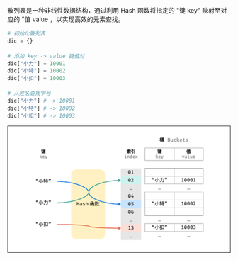 散列表是一种非线性数据结构，通过利用 Hash 函数将指定的 "键 key" 映射至对应的 "值 value ，以实现高效的元素查找。

```python
# 初始化散列表
dic = {}

# 添加 key -> value 键值对
dic["小力"] = 10001
dic["小特"] = 10002
dic["小扣"] = 10003

# 从姓名查找学号
dic["小力"] # -> 10001
dic["小特"] # -> 10002
dic["小扣"] # -> 10003
```

![avatar](../static/hash.png)